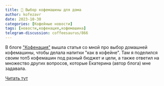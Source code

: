 ```yaml
---
title: 📰 Выбор кофемашины для дома
author: kofezavr
date: 2023-10-30
categories: [Кофейные новости]
tags: [новости,кофенация,кофемашина]
telegram-discussion: coffeesaurus/866
--- 
```

В блоге ["Кофенация"](https://t.me/mycoffeenation) вышла статья со мной про выбор домашней кофемашины, чтобы делала напитки "как в кофейне". Там я поделился своим топ5 кофемашин под разный бюджет и цели, а также ответил на множество других вопросов, которые Екатерина (автор блога) мне задавала.

[Читать тут](https://mycoffeenation.ru/blog/searchforcoffeegadgets/how-to-choose-a-coffeemachine-for-home/)